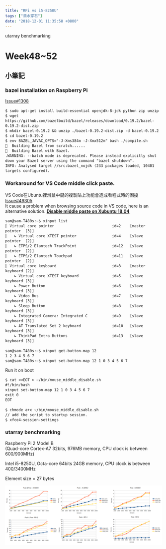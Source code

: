 ```yaml
---
title: "RPi vs i5-8250U"   
tags: ["滴水穿石"]
date: "2018-12-01 11:35:58 +0800"
---
```


utarray benchmarking 

# Week48~52  

## 小筆記  

### bazel installation on Raspberry Pi  

[Issue#1308](https://github.com/bazelbuild/bazel/issues/1308#issuecomment-221405546)  

``` 
$ sudo apt-get install build-essential openjdk-8-jdk python zip unzip
$ wget https://github.com/bazelbuild/bazel/releases/download/0.19.2/bazel-0.19.2-dist.zip 
$ mkdir bazel-0.19.2 && unzip ./bazel-0.19.2-dist.zip -d bazel-0.19.2
$ cd bazel-0.19.2
$ env BAZEL_JAVAC_OPTS="-J-Xms384m -J-Xmx512m" bash ./compile.sh
🍃  Building Bazel from scratch......
🍃  Building Bazel with Bazel.
.WARNING: --batch mode is deprecated. Please instead explicitly shut down your Bazel server using the command "bazel shutdown".
INFO: Analysed target //src:bazel_nojdk (233 packages loaded, 10401 targets configured).
```

### Workaround for VS Code middle click paste.  

VS Code在Ubuntu裡滑鼠中鍵的複製貼上功能會造成看程式時的困擾  
[Issue#49305](https://github.com/Microsoft/vscode/issues/49305)  
It cause a problem when browsing source code in VS code, here is an alternative solution. 
[**Disable middle paste on Xubuntu 18.04**](https://wiki.ubuntu.com/X/Config/Input#Example%3a_Disabling_middle-mouse_button_paste_on_a_scrollwheel_mouse)  

```
sam@sam-T480s:~$ xinput list
⎡ Virtual core pointer                          id=2    [master pointer  (3)]
⎜   ↳ Virtual core XTEST pointer                id=4    [slave  pointer  (2)]
⎜   ↳ ETPS/2 Elantech TrackPoint                id=12   [slave  pointer  (2)]
⎜   ↳ ETPS/2 Elantech Touchpad                  id=11   [slave  pointer  (2)]
⎣ Virtual core keyboard                         id=3    [master keyboard (2)]
    ↳ Virtual core XTEST keyboard               id=5    [slave  keyboard (3)]
    ↳ Power Button                              id=6    [slave  keyboard (3)]
    ↳ Video Bus                                 id=7    [slave  keyboard (3)]
    ↳ Sleep Button                              id=8    [slave  keyboard (3)]
    ↳ Integrated Camera: Integrated C           id=9    [slave  keyboard (3)]
    ↳ AT Translated Set 2 keyboard              id=10   [slave  keyboard (3)]
    ↳ ThinkPad Extra Buttons                    id=13   [slave  keyboard (3)]

sam@sam-T480s:~$ xinput get-button-map 12
1 2 3 4 5 6 7
sam@sam-T480s:~$ xinput set-button-map 12 1 0 3 4 5 6 7
```

Run it on boot  
```
$ cat <<EOT > ~/bin/mouse_middle_disable.sh
#!/bin/bash
xinput set-button-map 12 1 0 3 4 5 6 7
exit 0
EOT

$ chmode a+x ~/bin/mouse_middle_disable.sh
// add the script to startup session. 
$ xfce4-session-settings

```

### utarray benchmarking  

Raspberry Pi 2 Model B  
(Quad-core Cortex-A7 32bits, 976MB memory, CPU clock is between 600/900MHz)  

Intel i5-8250U, Octa-core 64bits 24GB memory, CPU clock is between 400/3400MHz 

Element size  = 27 bytes  

![](/images/2018-Month12/i5_RPi2_push_comparison.png)  

